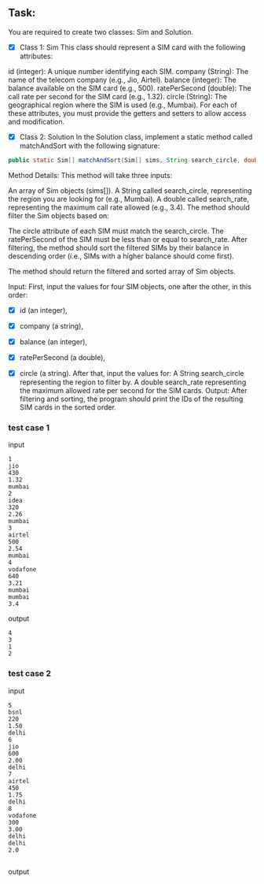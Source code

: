 ## Task:
You are required to create two classes: Sim and Solution.
- [x] Class 1: Sim 
This class should represent a SIM card with the following attributes:

id (integer): A unique number identifying each SIM.
company (String): The name of the telecom company (e.g., Jio, Airtel).
balance (integer): The balance available on the SIM card (e.g., 500).
ratePerSecond (double): The call rate per second for the SIM card (e.g., 1.32).
circle (String): The geographical region where the SIM is used (e.g., Mumbai).
For each of these attributes, you must provide the getters and setters to allow access and modification.

- [x] Class 2: Solution
In the Solution class, implement a static method called matchAndSort with the following signature:


```java 
public static Sim[] matchAndSort(Sim[] sims, String search_circle, double search_rate)
```
Method Details:
This method will take three inputs:

An array of Sim objects (sims[]).
A String called search_circle, representing the region you are looking for (e.g., Mumbai).
A double called search_rate, representing the maximum call rate allowed (e.g., 3.4).
The method should filter the Sim objects based on:

The circle attribute of each SIM must match the search_circle.
The ratePerSecond of the SIM must be less than or equal to search_rate.
After filtering, the method should sort the filtered SIMs by their balance in descending order (i.e., SIMs with a higher balance should come first).

The method should return the filtered and sorted array of Sim objects.

Input:
First, input the values for four SIM objects, one after the other, in this order:
- [x] id (an integer),
- [x] company (a string),
- [x] balance (an integer),
- [x] ratePerSecond (a double),
- [x] circle (a string).
After that, input the values for:
A String search_circle representing the region to filter by.
A double search_rate representing the maximum allowed rate per second for the SIM cards.
Output:
After filtering and sorting, the program should print the IDs of the resulting SIM cards in the sorted order.



### test case 1
 input 

```
1
jio
430
1.32
mumbai
2
idea
320
2.26
mumbai
3
airtel
500
2.54
mumbai
4
vodafone
640
3.21
mumbai
mumbai
3.4
```

output

```
4
3
1
2

```

### test case 2
input
```
5
bsnl
220
1.50
delhi
6
jio
600
2.00
delhi
7
airtel
450
1.75
delhi
8
vodafone
300
3.00
delhi
delhi
2.0


```
output
```


```